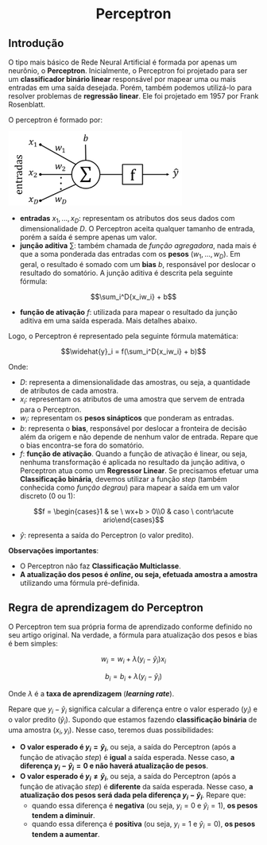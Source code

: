 
<h1 align="center">Perceptron</h1>

## Introdução

O tipo mais básico de Rede Neural Artificial é formada por apenas um neurônio, o __Perceptron__. Inicialmente, o Perceptron foi projetado para ser um __classificador binário linear__ responsável por mapear uma ou mais entradas em uma saída desejada. Porém, também podemos utilizá-lo para resolver problemas de __regressão linear__. Ele foi projetado em 1957 por Frank Rosenblatt.

O perceptron é formado por:

<img src='../imagens/perceptron.png' width='350'>

- __entradas__ $x_1,...,x_D$: representam os atributos dos seus dados com dimensionalidade $D$. O Perceptron aceita qualquer tamanho de entrada, porém a saída é sempre apenas um valor.
- __junção aditiva__ $\sum$: também chamada de _função agregadora_, nada mais é que a soma ponderada das entradas com os __pesos__ ($w_1,...,w_D)$. Em geral, o resultado é somado com um __bias__ $b$, responsável por deslocar o resultado do somatório. A junção aditiva é descrita pela seguinte fórmula:

$$\sum_i^D{x_iw_i} + b$$

- __função de ativação__ $f$: utilizada para mapear o resultado da junção aditiva em uma saída esperada. Mais detalhes abaixo.

Logo, o Perceptron é representado pela seguinte fórmula matemática:

$$\widehat{y}_i = f(\sum_i^D{x_iw_i} + b)$$

Onde:

- $D$: representa a dimensionalidade das amostras, ou seja, a quantidade de atributos de cada amostra.
- $x_i$: representam os atributos de uma amostra que servem de entrada para o Perceptron.
- $w_i$: representam os __pesos sinápticos__ que ponderam as entradas.
- $b$: representa o __bias__, responsável por deslocar a fronteira de decisão além da origem e não depende de nenhum valor de entrada. Repare que o bias encontra-se fora do somatório.
- $f$: __função de ativação__. Quando a função de ativação é linear, ou seja, nenhuma transformação é aplicada no resultado da junção aditiva, o Perceptron atua como um __Regressor Linear__. Se precisamos efetuar uma __Classificação binária__, devemos utilizar a função _step_ (também conhecida como _função degrau_) para mapear a saída em um valor discreto (0 ou 1):

$$f = \begin{cases}1 & se \ wx+b > 0\\0 & caso \ contr\acute ario\end{cases}$$

- $\widehat{y}$: representa a saída do Perceptron (o valor predito).

__Observações importantes__:

- O Perceptron não faz __Classificação Multiclasse__.
- __A atualização dos pesos é *online*, ou seja, efetuada amostra a amostra__ utilizando uma fórmula pré-definida.

##  Regra de aprendizagem do Perceptron

O Perceptron tem sua própria forma de aprendizado conforme definido no seu artigo original. Na verdade, a fórmula para atualização dos pesos e bias é bem simples:

$$w_i = w_i + \lambda(y_i - \widehat{y}_i)x_i$$

$$b_i = b_i + \lambda(y_i - \widehat{y}_i)$$

Onde $\lambda$ é a __taxa de aprendizagem__ (___learning rate___).

Repare que $y_i - \widehat{y}_i$ significa calcular a diferença entre o valor esperado ($y_i$) e o valor predito ($\widehat{y}_i$). Supondo que estamos fazendo __classificação binária__ de uma amostra $(x_i, y_i)$. Nesse caso, teremos duas possibilidades:
- __O valor esperado é $y_i = \widehat{y}_i$__, ou seja, a saída do Perceptron (após a função de ativação _step_) é __igual__ a saída esperada. Nesse caso, __a diferença $y_i - \widehat{y}_i = 0$ e não haverá atualização de pesos__.
- __O valor esperado é $y_i \neq \widehat{y}_i$__, ou seja, a saída do Perceptron (após a função de ativação _step_) é __diferente__ da saída esperada. Nesse caso, __a atualização dos pesos será dada pela diferença $y_i - \widehat{y}_i$__. Repare que:
    - quando essa diferença é __negativa__ (ou seja, $y_i = 0$ e $\widehat{y}_i = 1$), __os pesos tendem a diminuir__.
    - quando essa diferença é __positiva__ (ou seja, $y_i = 1$ e $\widehat{y}_i = 0$), __os pesos tendem a aumentar__.